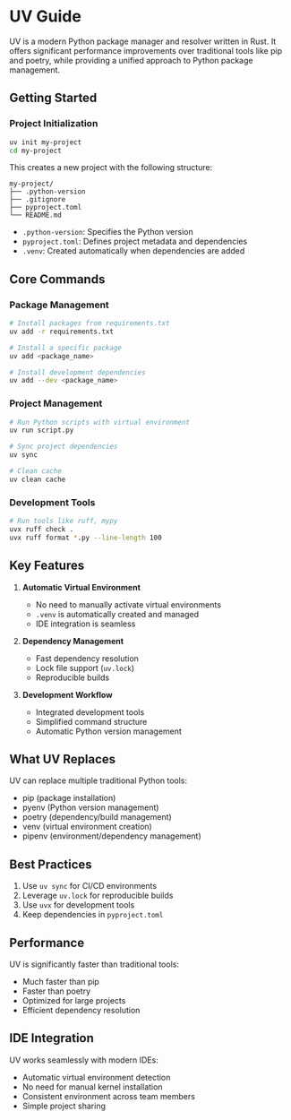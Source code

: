 # UV Guide

UV is a modern Python package manager and resolver written in Rust. It offers significant performance improvements over traditional tools like pip and poetry, while providing a unified approach to Python package management.

## Getting Started

### Project Initialization
```bash
uv init my-project
cd my-project
```

This creates a new project with the following structure:
```
my-project/
├── .python-version
├── .gitignore
├── pyproject.toml
└── README.md
```

- `.python-version`: Specifies the Python version
- `pyproject.toml`: Defines project metadata and dependencies
- `.venv`: Created automatically when dependencies are added

## Core Commands

### Package Management
```bash
# Install packages from requirements.txt
uv add -r requirements.txt

# Install a specific package
uv add <package_name>

# Install development dependencies
uv add --dev <package_name>
```

### Project Management
```bash
# Run Python scripts with virtual environment
uv run script.py

# Sync project dependencies
uv sync

# Clean cache
uv clean cache
```

### Development Tools
```bash
# Run tools like ruff, mypy
uvx ruff check .
uvx ruff format *.py --line-length 100
```

## Key Features

1. **Automatic Virtual Environment**
   - No need to manually activate virtual environments
   - `.venv` is automatically created and managed
   - IDE integration is seamless

2. **Dependency Management**
   - Fast dependency resolution
   - Lock file support (`uv.lock`)
   - Reproducible builds

3. **Development Workflow**
   - Integrated development tools
   - Simplified command structure
   - Automatic Python version management

## What UV Replaces

UV can replace multiple traditional Python tools:
- pip (package installation)
- pyenv (Python version management)
- poetry (dependency/build management)
- venv (virtual environment creation)
- pipenv (environment/dependency management)

## Best Practices

1. Use `uv sync` for CI/CD environments
2. Leverage `uv.lock` for reproducible builds
3. Use `uvx` for development tools
4. Keep dependencies in `pyproject.toml`

## Performance

UV is significantly faster than traditional tools:
- Much faster than pip
- Faster than poetry
- Optimized for large projects
- Efficient dependency resolution

## IDE Integration

UV works seamlessly with modern IDEs:
- Automatic virtual environment detection
- No need for manual kernel installation
- Consistent environment across team members
- Simple project sharing
